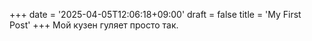 +++
date = '2025-04-05T12:06:18+09:00'
draft = false
title = 'My First Post'
+++
Мой кузен гуляет просто так.
